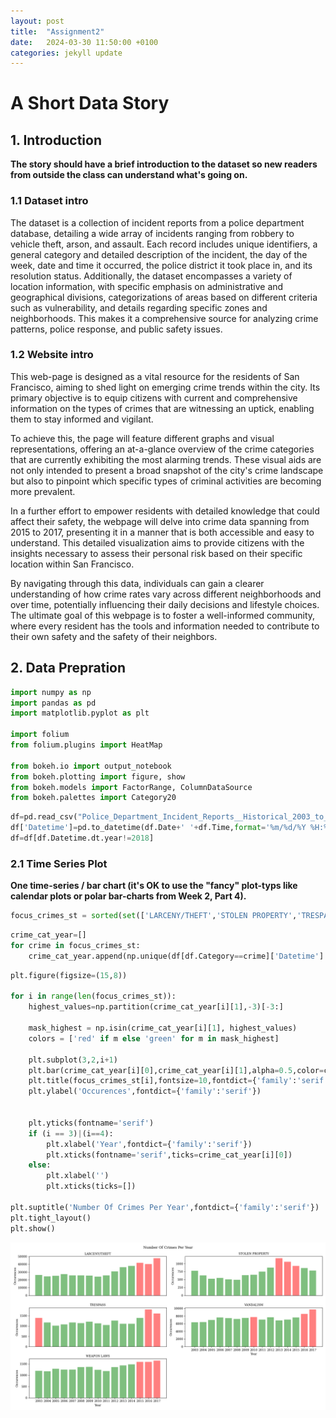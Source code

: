 ```yaml
---
layout: post
title:  "Assignment2"
date:   2024-03-30 11:50:00 +0100
categories: jekyll update
---
```

# A Short Data Story

## 1. Introduction
**The story should have a brief introduction to the dataset so new readers from outside the class can understand what's going on.**

### 1.1 Dataset intro

The dataset is a collection of incident reports from a police department database, detailing a wide array of incidents ranging from robbery to vehicle theft, arson, and assault. Each record includes unique identifiers, a general category and detailed description of the incident, the day of the week, date and time it occurred, the police district it took place in, and its resolution status. Additionally, the dataset encompasses a variety of location information, with specific emphasis on administrative and geographical divisions, categorizations of areas based on different criteria such as vulnerability, and details regarding specific zones and neighborhoods. This makes it a comprehensive source for analyzing crime patterns, police response, and public safety issues. 

### 1.2 Website intro

This web-page is designed as a vital resource for the residents of San Francisco, aiming to shed light on emerging crime trends within the city. Its primary objective is to equip citizens with current and comprehensive information on the types of crimes that are witnessing an uptick, enabling them to stay informed and vigilant.

To achieve this, the page will feature different graphs and visual representations, offering an at-a-glance overview of the crime categories that are currently exhibiting the most alarming trends. These visual aids are not only intended to present a broad snapshot of the city's crime landscape but also to pinpoint which specific types of criminal activities are becoming more prevalent.

In a further effort to empower residents with detailed knowledge that could affect their safety, the webpage will delve into crime data spanning from 2015 to 2017, presenting it in a manner that is both accessible and easy to understand. This detailed visualization aims to provide citizens with the insights necessary to assess their personal risk based on their specific location within San Francisco.

By navigating through this data, individuals can gain a clearer understanding of how crime rates vary across different neighborhoods and over time, potentially influencing their daily decisions and lifestyle choices. The ultimate goal of this webpage is to foster a well-informed community, where every resident has the tools and information needed to contribute to their own safety and the safety of their neighbors.

## 2. Data Prepration
```python
import numpy as np
import pandas as pd
import matplotlib.pyplot as plt

import folium
from folium.plugins import HeatMap

from bokeh.io import output_notebook
from bokeh.plotting import figure, show
from bokeh.models import FactorRange, ColumnDataSource
from bokeh.palettes import Category20
```

```python
df=pd.read_csv("Police_Department_Incident_Reports__Historical_2003_to_May_2018_20240214.csv")
df['Datetime']=pd.to_datetime(df.Date+' '+df.Time,format='%m/%d/%Y %H:%M')
df=df[df.Datetime.dt.year!=2018]
```

### 2.1 Time Series Plot
**One time-series / bar chart (it's OK to use the "fancy" plot-typs like calendar plots or polar bar-charts from Week 2, Part 4).**
```python
focus_crimes_st = sorted(set(['LARCENY/THEFT','STOLEN PROPERTY','TRESPASS','VANDALISM','WEAPON LAWS']))
```
```python
crime_cat_year=[]
for crime in focus_crimes_st:
    crime_cat_year.append(np.unique(df[df.Category==crime]['Datetime'].dt.year,return_counts=True))
```
```python
plt.figure(figsize=(15,8))

for i in range(len(focus_crimes_st)):
    highest_values=np.partition(crime_cat_year[i][1],-3)[-3:]
    
    mask_highest = np.isin(crime_cat_year[i][1], highest_values)
    colors = ['red' if m else 'green' for m in mask_highest]

    plt.subplot(3,2,i+1)
    plt.bar(crime_cat_year[i][0],crime_cat_year[i][1],alpha=0.5,color=colors)
    plt.title(focus_crimes_st[i],fontsize=10,fontdict={'family':'serif'})
    plt.ylabel('Occurences',fontdict={'family':'serif'})


    plt.yticks(fontname='serif')
    if (i == 3)|(i==4):
        plt.xlabel('Year',fontdict={'family':'serif'})
        plt.xticks(fontname='serif',ticks=crime_cat_year[i][0])
    else:
        plt.xlabel('')
        plt.xticks(ticks=[])

plt.suptitle('Number Of Crimes Per Year',fontdict={'family':'serif'})
plt.tight_layout()
plt.show()
```

![test](https://github.com/banishee/banishee.github.io/raw/main/public/time_series_plot.png)